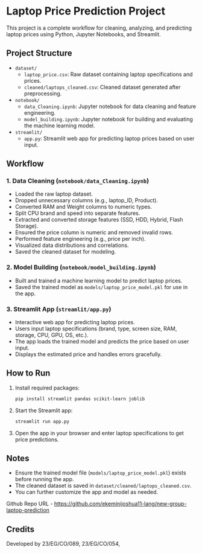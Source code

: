 # Laptop Price Prediction Project

This project is a complete workflow for cleaning, analyzing, and predicting laptop prices using Python, Jupyter Notebooks, and Streamlit.

## Project Structure

- `dataset/`
  - `laptop_price.csv`: Raw dataset containing laptop specifications and prices.
  - `cleaned/laptops_cleaned.csv`: Cleaned dataset generated after preprocessing.
- `notebook/`
  - `data_Cleaning.ipynb`: Jupyter notebook for data cleaning and feature engineering.
  - `model_building.ipynb`: Jupyter notebook for building and evaluating the machine learning model.
- `streamlit/`
  - `app.py`: Streamlit web app for predicting laptop prices based on user input.

## Workflow

### 1. Data Cleaning (`notebook/data_Cleaning.ipynb`)
- Loaded the raw laptop dataset.
- Dropped unnecessary columns (e.g., laptop_ID, Product).
- Converted RAM and Weight columns to numeric types.
- Split CPU brand and speed into separate features.
- Extracted and converted storage features (SSD, HDD, Hybrid, Flash Storage).
- Ensured the price column is numeric and removed invalid rows.
- Performed feature engineering (e.g., price per inch).
- Visualized data distributions and correlations.
- Saved the cleaned dataset for modeling.

### 2. Model Building (`notebook/model_building.ipynb`)
- Built and trained a machine learning model to predict laptop prices.
- Saved the trained model as `models/laptop_price_model.pkl` for use in the app.

### 3. Streamlit App (`streamlit/app.py`)
- Interactive web app for predicting laptop prices.
- Users input laptop specifications (brand, type, screen size, RAM, storage, CPU, GPU, OS, etc.).
- The app loads the trained model and predicts the price based on user input.
- Displays the estimated price and handles errors gracefully.

## How to Run

1. Install required packages:
   ```bash
   pip install streamlit pandas scikit-learn joblib
   ```
2. Start the Streamlit app:
   ```bash
   streamlit run app.py
   ```
3. Open the app in your browser and enter laptop specifications to get price predictions.

## Notes
- Ensure the trained model file (`models/laptop_price_model.pkl`) exists before running the app.
- The cleaned dataset is saved in `dataset/cleaned/laptops_cleaned.csv`.
- You can further customize the app and model as needed.

Github Repo URL - https://github.com/ekeminijoshua11-lang/new-group-laptop-prediction
## Credits
Developed by 23/EG/CO/089, 23/EG/CO/054,

